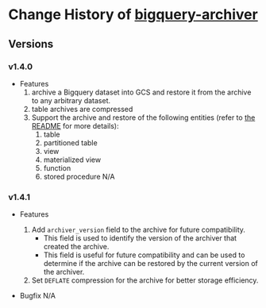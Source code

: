 # Change History of [bigquery-archiver](README.md)

## Versions
### v1.4.0
- Features
  1. archive a Bigquery dataset into GCS and restore it from the archive to any arbitrary dataset.
  2. table archives are compressed
  3. Support the archive and restore of the following entities (refer to [the README](README.md) for more details):
     1. table 
     2. partitioned table
     3. view
     4. materialized view
     5. function
     6. stored procedure
N/A

### v1.4.1
- Features
  1. Add `archiver_version` field to the archive for future compatibility.
     - This field is used to identify the version of the archiver that created the archive.
     - This field is useful for future compatibility and can be used to determine if the archive can be restored by the current version of the archiver.
  2. Set `DEFLATE` compression for the archive for better storage efficiency.

- Bugfix
N/A